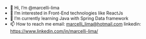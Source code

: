 - 👋 Hi, I’m @marcelli-lima
- 👀 I’m interested in Front-End technologies like ReactJs
- 🌱 I’m currently learning Java with Spring Data framework 
- 📫 How to reach me email: marcelli_lima@hotmail.com linkedin: https://www.linkedin.com/in/marcelli-lima/
